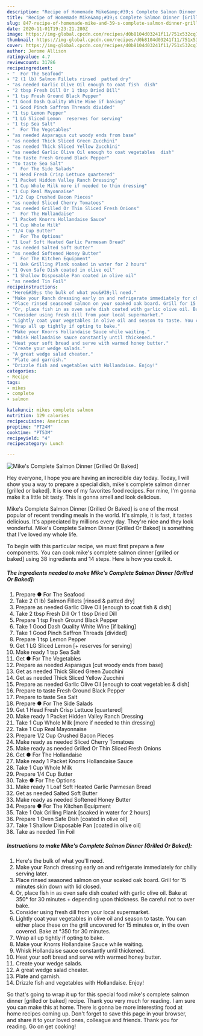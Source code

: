 ```yaml
---
description: "Recipe of Homemade Mike&amp;#39;s Complete Salmon Dinner [Grilled Or Baked]"
title: "Recipe of Homemade Mike&amp;#39;s Complete Salmon Dinner [Grilled Or Baked]"
slug: 847-recipe-of-homemade-mike-and-39-s-complete-salmon-dinner-grilled-or-baked
date: 2020-11-01T19:23:21.280Z
image: https://img-global.cpcdn.com/recipes/d0b8104d03241f11/751x532cq70/mikes-complete-salmon-dinner-grilled-or-baked-recipe-main-photo.jpg
thumbnail: https://img-global.cpcdn.com/recipes/d0b8104d03241f11/751x532cq70/mikes-complete-salmon-dinner-grilled-or-baked-recipe-main-photo.jpg
cover: https://img-global.cpcdn.com/recipes/d0b8104d03241f11/751x532cq70/mikes-complete-salmon-dinner-grilled-or-baked-recipe-main-photo.jpg
author: Jerome Allison
ratingvalue: 4.7
reviewcount: 31786
recipeingredient:
- "  For The Seafood"
- "2 (1 lb) Salmon Fillets rinsed  patted dry"
- "as needed Garlic Olive Oil enough to coat fish  dish"
- "2 tbsp Fresh Dill Or 1 tbsp Dried Dill"
- "1 tsp Fresh Ground Black Pepper"
- "1 Good Dash Quality White Wine if baking"
- "1 Good Pinch Saffron Threads divided"
- "1 tsp Lemon Pepper"
- "1 LG Sliced Lemon  reserves for serving"
- "1 tsp Sea Salt"
- "  For The Vegetables"
- "as needed Asparagus cut woody ends from base"
- "as needed Thick Sliced Green Zucchini"
- "as needed Thick Sliced Yellow Zucchini"
- "as needed Garlic Olive Oil enough to coat vegetables  dish"
- "to taste Fresh Ground Black Pepper"
- "to taste Sea Salt"
- "  For The Side Salads"
- "1 Head Fresh Crisp Lettuce quartered"
- "1 Packet Hidden Valley Ranch Dressing"
- "1 Cup Whole Milk more if needed to thin dressing"
- "1 Cup Real Mayonnaise"
- "1/2 Cup Crushed Bacon Pieces"
- "as needed Sliced Cherry Tomatoes"
- "as needed Grilled Or Thin Sliced Fresh Onions"
- "  For The Hollandaise"
- "1 Packet Knorrs Hollandaise Sauce"
- "1 Cup Whole Milk"
- "1/4 Cup Butter"
- "  For The Options"
- "1 Loaf Soft Heated Garlic Parmesan Bread"
- "as needed Salted Soft Butter"
- "as needed Softened Honey Butter"
- "  For The Kitchen Equipment"
- "1 Oak Grilling Plank soaked in water for 2 hours"
- "1 Oven Safe Dish coated in olive oil"
- "1 Shallow Disposable Pan coated in olive oil"
- "as needed Tin Foil"
recipeinstructions:
- "Here&#39;s the bulk of what you&#39;ll need."
- "Make your Ranch dressing early on and refrigerate immediately for chilly serving later."
- "Place rinsed seasoned salmon on your soaked oak board. Grill for 15 minutes skin down with lid closed."
- "Or, place fish in as oven safe dish coated with garlic olive oil. Bake at 350° for 30 minutes + depending upon thickness. Be careful not to over bake."
- "Consider using fresh dill from your local supermarket."
- "Lightly coat your vegetables in olive oil and season to taste. You can either place these on the grill uncovered for 15 minutes or, in the oven covered. Bake at °350 for 30 minutes."
- "Wrap all up tightly if opting to bake."
- "Make your Knorrs Hollandaise Sauce while waiting."
- "Whisk Hollandaise sauce constantly until thickened."
- "Heat your soft bread and serve with warmed honey butter."
- "Create your wedge salads."
- "A great wedge salad cheater."
- "Plate and garnish."
- "Drizzle fish and vegetables with Hollandaise. Enjoy!"
categories:
- Recipe
tags:
- mikes
- complete
- salmon

katakunci: mikes complete salmon 
nutrition: 129 calories
recipecuisine: American
preptime: "PT24M"
cooktime: "PT53M"
recipeyield: "4"
recipecategory: Lunch

---
```



![Mike&#39;s Complete Salmon Dinner [Grilled Or Baked]](https://img-global.cpcdn.com/recipes/d0b8104d03241f11/751x532cq70/mikes-complete-salmon-dinner-grilled-or-baked-recipe-main-photo.jpg)

Hey everyone, I hope you are having an incredible day today. Today, I will show you a way to prepare a special dish, mike&#39;s complete salmon dinner [grilled or baked]. It is one of my favorites food recipes. For mine, I'm gonna make it a little bit tasty. This is gonna smell and look delicious.



Mike&#39;s Complete Salmon Dinner [Grilled Or Baked] is one of the most popular of recent trending meals in the world. It's simple, it is fast, it tastes delicious. It's appreciated by millions every day. They're nice and they look wonderful. Mike&#39;s Complete Salmon Dinner [Grilled Or Baked] is something that I've loved my whole life.


To begin with this particular recipe, we must first prepare a few components. You can cook mike&#39;s complete salmon dinner [grilled or baked] using 38 ingredients and 14 steps. Here is how you cook it.

<!--inarticleads1-->

##### The ingredients needed to make Mike&#39;s Complete Salmon Dinner [Grilled Or Baked]:

1. Prepare  ● For The Seafood
1. Take 2 (1 lb) Salmon Fillets [rinsed &amp; patted dry]
1. Prepare as needed Garlic Olive Oil [enough to coat fish &amp; dish]
1. Take 2 tbsp Fresh Dill Or 1 tbsp Dried Dill
1. Prepare 1 tsp Fresh Ground Black Pepper
1. Take 1 Good Dash Quality White Wine [if baking]
1. Take 1 Good Pinch Saffron Threads [divided]
1. Prepare 1 tsp Lemon Pepper
1. Get 1 LG Sliced Lemon [+ reserves for serving]
1. Make ready 1 tsp Sea Salt
1. Get  ● For The Vegetables
1. Prepare as needed Asparagus [cut woody ends from base]
1. Get as needed Thick Sliced Green Zucchini
1. Get as needed Thick Sliced Yellow Zucchini
1. Prepare as needed Garlic Olive Oil [enough to coat vegetables &amp; dish]
1. Prepare to taste Fresh Ground Black Pepper
1. Prepare to taste Sea Salt
1. Prepare  ● For The Side Salads
1. Get 1 Head Fresh Crisp Lettuce [quartered]
1. Make ready 1 Packet Hidden Valley Ranch Dressing
1. Take 1 Cup Whole Milk [more if needed to thin dressing]
1. Take 1 Cup Real Mayonnaise
1. Prepare 1/2 Cup Crushed Bacon Pieces
1. Make ready as needed Sliced Cherry Tomatoes
1. Make ready as needed Grilled Or Thin Sliced Fresh Onions
1. Get  ● For The Hollandaise
1. Make ready 1 Packet Knorrs Hollandaise Sauce
1. Take 1 Cup Whole Milk
1. Prepare 1/4 Cup Butter
1. Take  ● For The Options
1. Make ready 1 Loaf Soft Heated Garlic Parmesan Bread
1. Get as needed Salted Soft Butter
1. Make ready as needed Softened Honey Butter
1. Prepare  ● For The Kitchen Equipment
1. Take 1 Oak Grilling Plank [soaked in water for 2 hours]
1. Prepare 1 Oven Safe Dish [coated in olive oil]
1. Take 1 Shallow Disposable Pan [coated in olive oil]
1. Take as needed Tin Foil




<!--inarticleads2-->

##### Instructions to make Mike&#39;s Complete Salmon Dinner [Grilled Or Baked]:

1. Here&#39;s the bulk of what you&#39;ll need.
1. Make your Ranch dressing early on and refrigerate immediately for chilly serving later.
1. Place rinsed seasoned salmon on your soaked oak board. Grill for 15 minutes skin down with lid closed.
1. Or, place fish in as oven safe dish coated with garlic olive oil. Bake at 350° for 30 minutes + depending upon thickness. Be careful not to over bake.
1. Consider using fresh dill from your local supermarket.
1. Lightly coat your vegetables in olive oil and season to taste. You can either place these on the grill uncovered for 15 minutes or, in the oven covered. Bake at °350 for 30 minutes.
1. Wrap all up tightly if opting to bake.
1. Make your Knorrs Hollandaise Sauce while waiting.
1. Whisk Hollandaise sauce constantly until thickened.
1. Heat your soft bread and serve with warmed honey butter.
1. Create your wedge salads.
1. A great wedge salad cheater.
1. Plate and garnish.
1. Drizzle fish and vegetables with Hollandaise. Enjoy!




So that's going to wrap it up for this special food mike&#39;s complete salmon dinner [grilled or baked] recipe. Thank you very much for reading. I am sure you can make this at home. There is gonna be more interesting food at home recipes coming up. Don't forget to save this page in your browser, and share it to your loved ones, colleague and friends. Thank you for reading. Go on get cooking!
